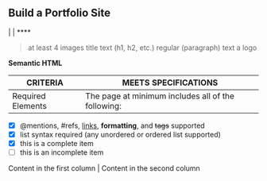 ## Build a Portfolio Site 

| 
 | ****
>at least 4 images
>title text (h1, h2, etc.)
>regular (paragraph) text
>a logo

**Semantic HTML**

CRITERIA | MEETS SPECIFICATIONS
------------ | -------------
Required Elements | The page at minimum includes all of the following:
- [x] @mentions, #refs, [links](), **formatting**, and <del>tags</del> supported
- [x] list syntax required (any unordered or ordered list supported)
- [x] this is a complete item
- [ ] this is an incomplete item

Content in the first column | Content in the second column
